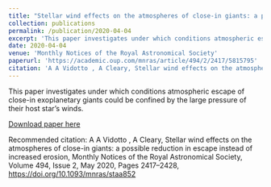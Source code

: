 ```yaml
---
title: "Stellar wind effects on the atmospheres of close-in giants: a possible reduction in escape instead of increased erosion "
collection: publications
permalink: /publication/2020-04-04
excerpt: 'This paper investigates under which conditions atmospheric escape of close-in exoplanetary giants could be confined by the large pressure of their host star’s winds.'
date: 2020-04-04
venue: 'Monthly Notices of the Royal Astronomical Society'
paperurl: 'https://academic.oup.com/mnras/article/494/2/2417/5815795'
citation: 'A A Vidotto , A Cleary, Stellar wind effects on the atmospheres of close-in giants: a possible reduction in escape instead of increased erosion, Monthly Notices of the Royal Astronomical Society, Volume 494, Issue 2, May 2020, Pages 2417–2428, https://doi.org/10.1093/mnras/staa852'
---
```

This paper investigates under which conditions atmospheric escape of close-in exoplanetary giants could be confined by the large pressure of their host star’s winds.

[Download paper here](https://academic.oup.com/mnras/article/494/2/2417/5815795)

Recommended citation: A A Vidotto , A Cleary, Stellar wind effects on the atmospheres of close-in giants: a possible reduction in escape instead of increased erosion, Monthly Notices of the Royal Astronomical Society, Volume 494, Issue 2, May 2020, Pages 2417–2428, https://doi.org/10.1093/mnras/staa852
